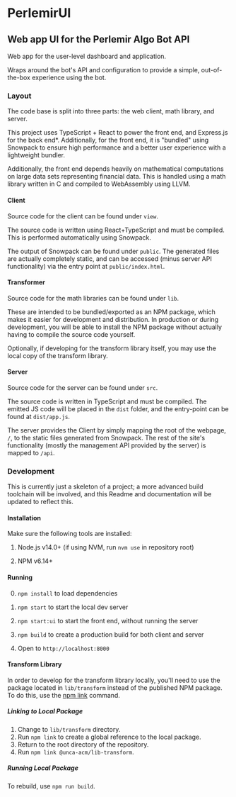 # PerlemirUI
## Web app UI for the Perlemir Algo Bot API

Web app for the user-level dashboard and application.

Wraps around the bot's API and configuration to provide a simple, out-of-the-box experience using the bot.

### Layout

The code base is split into three parts: the web client, math library, and server.

This project uses TypeScript + React to power the front end, and Express.js for the back end*. Additionally, for the front end, it is "bundled" using Snowpack to ensure high performance and a better user experience with a lightweight bundler.

Additionally, the front end depends heavily on mathematical computations on large data sets representing financial data. This is handled using a math library written in C and compiled to WebAssembly using LLVM.

#### Client

Source code for the client can be found under `view`.

The source code is written using React+TypeScript and must be compiled. This is performed automatically using Snowpack.

The output of Snowpack can be found under `public`. The generated files are actually completely static, and can be accessed (minus server API functionality) via the entry point at `public/index.html`.

#### Transformer

Source code for the math libraries can be found under `lib`.

These are intended to be bundled/exported as an NPM package, which makes it easier for development and distribution. In production or during development, you will be able to install the NPM package without actually having to compile the source code yourself.

Optionally, if developing for the transform library itself, you may use the local copy of the transform library.

#### Server

Source code for the server can be found under `src`.

The source code is written in TypeScript and must be compiled. The emitted JS code will be placed in the `dist` folder, and the entry-point can be found at `dist/app.js`.

The server provides the Client by simply mapping the root of the webpage, `/`, to the static files generated from Snowpack. The rest of the site's functionality (mostly the management API provided by the server) is mapped to `/api`.


### Development

This is currently just a skeleton of a project; a more advanced build toolchain will be involved, and this Readme and documentation will be updated to reflect this.

#### Installation

Make sure the following tools are installed:

1. Node.js v14.0+ (if using NVM, run `nvm use` in repository root)

2. NPM v6.14+

#### Running

0. `npm install` to load dependencies

1. `npm start` to start the local dev server

2. `npm start:ui` to start the front end, without running the server

3. `npm build` to create a production build for both client and server

4. Open to `http://localhost:8000`

#### Transform Library

In order to develop for the transform library locally, you'll need to use the package located in `lib/transform` instead of the published NPM package. To do this, use the [npm link](https://docs.npmjs.com/cli/v6/commands/npm-link) command.

##### Linking to Local Package

1. Change to `lib/transform` directory.
2. Run `npm link` to create a global reference to the local package.
3. Return to the root directory of the repository.
4. Run `npm link @unca-acm/lib-transform`.

##### Running Local Package

To rebuild, use `npm run build`.

